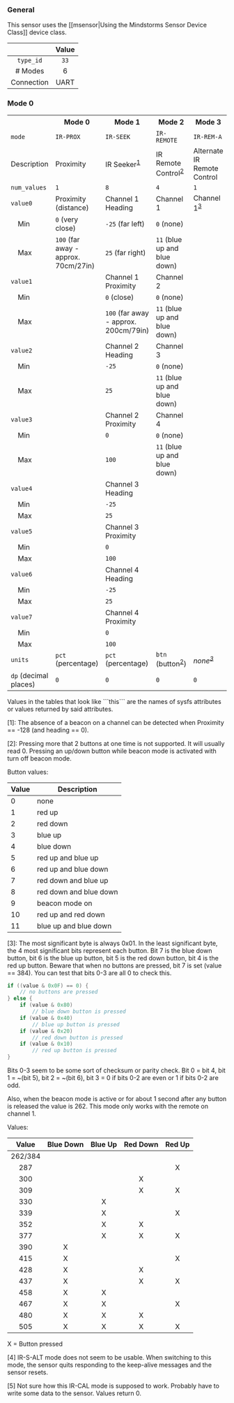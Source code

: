 ### General

This sensor uses the [[msensor|Using the Mindstorms Sensor Device Class]] device class.

|               | Value    |
|:-------------:|:--------:|
| ```type_id``` | ```33``` |
| # Modes       | 6        |
| Connection    | UART     |

### Mode 0
<table>
  <tr>
    <th>
    <th>Mode 0
    <th>Mode 1<sup>
    <th>Mode 2<sup>
    <th>Mode 3<sup>
    <th>Mode 4<sup><a href="#wiki-note4">4</a></sup>
    <th>Mode 5<sup><a href="#wiki-note5">5</a></sup>
  <tr>
    <td><code>mode</code>
    <td><code>IR-PROX</code>
    <td><code>IR-SEEK</code>
    <td><code>IR-REMOTE</code>
    <td><code>IR-REM-A</code>
    <td><code>IR-S-ALT</code>
    <td><code>IR-CAL</code>
  <tr>
    <td>Description
    <td>Proximity
    <td>IR Seeker<sup><a href="#wiki-note1">1</a></sup>
    <td>IR Remote Control<sup><a href="#wiki-note2">2</a></sup>
    <td>Alternate IR Remote Control
    <td>Alternate IR Seeker
    <td>Calibration???
  <tr>
    <td><code>num_values</code>
    <td><code>1</code>
    <td><code>8</code>
    <td><code>4</code>
    <td><code>1</code>
    <td><code>4</code>
    <td><code>2</code>
  <tr>
    <td><code>value0</code>
    <td>Proximity (distance)
    <td>Channel 1 Heading
    <td>Channel 1
    <td>Channel 1<sup><a href="#wiki-note3">3</a></sup>
    <td>???
    <td>
  <tr>
    <td>&emsp;Min
    <td><code>0</code> (very close)
    <td><code>-25</code> (far left)
    <td><code>0</code> (none)
    <td>
    <td>0 (???)
    <td>0 (???)
  <tr>
    <td>&emsp;Max
    <td><code>100</code> (far away - approx. 70cm/27in)
    <td><code>25</code> (far right)
    <td><code>11</code> (blue up and blue down)
    <td>
    <td>100 (???)
    <td>1023 (???)
  <tr>
    <td><code>value1</code>
    <td>
    <td>Channel 1 Proximity
    <td>Channel 2
    <td>
    <td>???
    <td>
  <tr>
    <td>&emsp;Min
    <td>
    <td><code>0</code> (close)
    <td><code>0</code> (none)
    <td>
    <td>0 (???)
    <td>0 (???)
  <tr>
    <td>&emsp;Max
    <td>
    <td><code>100</code> (far away - approx. 200cm/79in)
    <td><code>11</code> (blue up and blue down)
    <td>
    <td>100 (???)
    <td>1023 (???)
  <tr>
    <td><code>value2</code>
    <td>
    <td>Channel 2 Heading
    <td>Channel 3
    <td>
    <td>???
    <td>
  <tr>
    <td>&emsp;Min
    <td>
    <td><code>-25</code>
    <td><code>0</code> (none)
    <td>
    <td>0 (???)
    <td>
  <tr>
    <td>&emsp;Max
    <td>
    <td><code>25</code>
    <td><code>11</code> (blue up and blue down)
    <td>
    <td>100 (???)
    <td>
  <tr>
    <td><code>value3</code>
    <td>
    <td>Channel 2 Proximity
    <td>Channel 4
    <td>
    <td>???
    <td>
  <tr>
    <td>&emsp;Min
    <td>
    <td><code>0</code>
    <td><code>0</code> (none)
    <td>
    <td>0 (???)
    <td>
  <tr>
    <td>&emsp;Max
    <td>
    <td><code>100</code>
    <td><code>11</code> (blue up and blue down)
    <td>
    <td>100 (???)
    <td>
  <tr>
    <td><code>value4</code>
    <td>
    <td>Channel 3 Heading
    <td>
    <td>
    <td>
    <td>
  <tr>
    <td>&emsp;Min
    <td>
    <td><code>-25</code>
    <td>
    <td>
    <td>
    <td>
  <tr>
    <td>&emsp;Max
    <td>
    <td><code>25</code>
    <td>
    <td>
    <td>
    <td>
  <tr>
    <td><code>value5</code>
    <td>
    <td>Channel 3 Proximity
    <td>
    <td>
    <td>
    <td>
  <tr>
    <td>&emsp;Min
    <td>
    <td><code>0</code>
    <td>
    <td>
    <td>
    <td>
  <tr>
    <td>&emsp;Max
    <td>
    <td><code>100</code>
    <td>
    <td>
    <td>
    <td>
  <tr>
    <td><code>value6</code>
    <td>
    <td>Channel 4 Heading
    <td>
    <td>
    <td>
    <td>
  <tr>
    <td>&emsp;Min
    <td>
    <td><code>-25</code>
    <td>
    <td>
    <td>
    <td>
  <tr>
    <td>&emsp;Max
    <td>
    <td><code>25</code>
    <td>
    <td>
    <td>
    <td>
  <tr>
    <td><code>value7</code>
    <td>
    <td>Channel 4 Proximity
    <td>
    <td>
    <td>
    <td>
  <tr>
    <td>&emsp;Min
    <td>
    <td><code>0</code>
    <td>
    <td>
    <td>
    <td>
  <tr>
    <td>&emsp;Max
    <td>
    <td><code>100</code>
    <td>
    <td>
    <td>
    <td>
  <tr>
    <td><code>units</code>
    <td><code>pct</code> (percentage)
    <td><code>pct</code> (percentage)
    <td><code>btn</code> (button<sup><a href="#wiki-note2-table">2</a></sup>)
    <td><i>none<sup><a href="#wiki-note3-table">3</a></sup></i>
    <td><code>pct</code> (percentage)
    <td><i>none<sup>
  <tr>
    <td><code>dp</code> (decimal places)
    <td><code>0</code>
    <td><code>0</code>
    <td><code>0</code>
    <td><code>0</code>
    <td><code>0</code>
    <td><code>0</code>
</table>
Values in the tables that look like ```this``` are the names of sysfs attributes or values returned by said attributes.

<a name="note1" />[1]: The absence of a beacon on a channel can be detected when Proximity == -128 (and heading == 0).

<a name="note2" />[2]: Pressing more that 2 buttons at one time is not supported. It will usually read 0. Pressing an up/down button while beacon mode is activated with turn off beacon mode.

<a name="note2-table" />Button values:

| Value | Description 
|-------|------------
| 0     | none
| 1     | red up
| 2     | red down
| 3     | blue up
| 4     | blue down
| 5     | red up and blue up
| 6     | red up and blue down
| 7     | red down and blue up
| 8     | red down and blue down
| 9     | beacon mode on
| 10    | red up and red down
| 11    | blue up and blue down

<a name="note3" />[3]: The most significant byte is always 0x01. In the least significant byte, the 4 most significant bits represent each button. Bit 7 is the blue down button, bit 6 is the blue up button, bit 5 is the red down button, bit 4 is the red up button. Beware that when no buttons are pressed, bit 7 is set (value == 384). You can test that bits 0-3 are all 0 to check this.

```C
if ((value & 0x0F) == 0) {
    // no buttons are pressed
} else {
    if (value & 0x80)
        // blue down button is pressed
    if (value & 0x40)
        // blue up button is pressed
    if (value & 0x20)
        // red down button is pressed
    if (value & 0x10)
        // red up button is pressed
}
```

Bits 0-3 seem to be some sort of checksum or parity check. Bit 0 = bit 4, bit 1 = ~(bit 5), bit 2 = ~(bit 6), bit 3 = 0 if bits 0-2 are even or 1 if bits 0-2 are odd.

Also, when the beacon mode is active or for about 1 second after any button is released the value is 262. This mode only works with the remote on channel 1.

<a name="note3-table" />Values:

| Value   | Blue Down | Blue Up | Red Down | Red Up |
|:-------:|:---------:|:-------:|:--------:|:------:|
| 262/384 |           |         |          |        |
| 287     |           |         |          | X      |
| 300     |           |         | X        |        |
| 309     |           |         | X        | X      |
| 330     |           | X       |          |        |
| 339     |           | X       |          | X      |
| 352     |           | X       | X        |        |
| 377     |           | X       | X        | X      |
| 390     | X         |         |          |        |
| 415     | X         |         |          | X      |
| 428     | X         |         | X        |        |
| 437     | X         |         | X        | X      |
| 458     | X         | X       |          |        |
| 467     | X         | X       |          | X      |
| 480     | X         | X       | X        |        |
| 505     | X         | X       | X        | X      |
X = Button pressed

<a name="note4" />[4] IR-S-ALT mode does not seem to be usable. When switching to this mode, the sensor quits responding to the keep-alive messages and the sensor resets.

<a name="note5" />[5] Not sure how this IR-CAL mode is supposed to work. Probably have to write some data to the sensor. Values return 0.